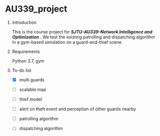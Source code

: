 # AU339_project
1. Introduction

    This is the course project for ***SJTU-AU339-Network Intelligence and Optimization*** . We test the existing patrolling and dispatching algorithm in a gym-based simulation on a guard-and-thief scene.

2. Requirements

    Python 3.7, gym

3. To-do list

    - [x] multi guards
    - [ ] scalable map
    - [ ] thief model
    - [ ] alert on theft event and perception of other guards nearby
    - [ ] patrolling algorithm
    - [ ] dispatching algorithm

